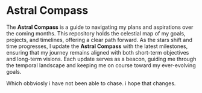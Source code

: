 # Astral Compass

The **Astral Compass** is a guide to navigating my plans and aspirations over the coming months. This repository holds the celestial map of my goals, projects, and timelines, offering a clear path forward. As the stars shift and time progresses, I update the **Astral Compass** with the latest milestones, ensuring that my journey remains aligned with both short-term objectives and long-term visions. Each update serves as a beacon, guiding me through the temporal landscape and keeping me on course toward my ever-evolving goals.

Which obbviosly i have not been able to chase. i hope that changes.

